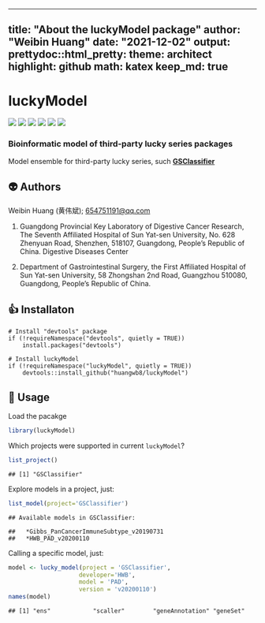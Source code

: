 
---
title: "About the luckyModel package"
author: "Weibin Huang"
date: "2021-12-02"
output:
  prettydoc::html_pretty:
    theme: architect
    highlight: github
    math: katex
    keep_md: true
---



# luckyModel

<p align="left">
<a href=""><img src="https://img.shields.io/github/r-package/v/huangwb8/luckyModel"></a>
<a href="https://github.com/huangwb8/luckyModel/blob/master/license.txt"><img src="https://img.shields.io/badge/license-MIT-green"></a>
<a href=""><img src="https://img.shields.io/badge/platform-windows%20%7C%20linux-lightgrey"></a>
<a href=""><img src="https://img.shields.io/github/commit-activity/m/huangwb8/luckyModel"></a>
<a href=""><img src="https://img.shields.io/github/stars/huangwb8/luckyModel?style=social"></a>
<a href="https://github.com/huangwb8/luckyModel/issues"><img src="https://img.shields.io/github/issues-raw/huangwb8/luckyModel"></a>
</p>

###  Bioinformatic model of third-party lucky series packages

Model ensemble for third-party lucky series, such [**GSClassifier**](https://github.com/huangwb8/GSClassifier)

## :alien: Authors

Weibin Huang (黄伟斌);  <654751191@qq.com>

1. Guangdong Provincial Key Laboratory of Digestive Cancer Research, The Seventh Affiliated Hospital of Sun Yat-sen University, No. 628 Zhenyuan Road, Shenzhen, 518107, Guangdong, People’s Republic of China. Digestive Diseases Center

2. Department of Gastrointestinal Surgery, the First Affiliated Hospital of Sun Yat-sen University, 58 Zhongshan 2nd Road, Guangzhou 510080, Guangdong, People’s Republic of China.

## :+1: Installaton

```
# Install "devtools" package
if (!requireNamespace("devtools", quietly = TRUE))
    install.packages("devtools")
    
# Install luckyModel
if (!requireNamespace("luckyModel", quietly = TRUE))
    devtools::install_github("huangwb8/luckyModel")
```

## :seedling: Usage

Load the pacakge

```r
library(luckyModel)
```


Which projects were supported in current `luckyModel`?


```r
list_project()
```

```
## [1] "GSClassifier"
```

Explore models in a project, just:


```r
list_model(project='GSClassifier')
```

```
## Available models in GSClassifier:
```

```
##   *Gibbs_PanCancerImmuneSubtype_v20190731
##   *HWB_PAD_v20200110
```

Calling a specific model, just:


```r
model <- lucky_model(project = 'GSClassifier',
                    developer='HWB',
                    model = 'PAD',
                    version = 'v20200110')
names(model)
```

```
## [1] "ens"            "scaller"        "geneAnnotation" "geneSet"
```


